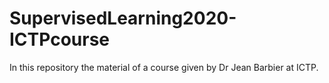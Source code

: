 # SupervisedLearning2020-ICTPcourse

In this repository the material of a course given by Dr Jean Barbier at ICTP. 
